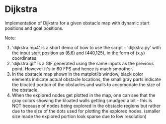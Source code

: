 # Dijkstra
Implementation of Dijkstra for a given obstacle map with dynamic start positions and goal positions.

Note:

1. 'dijkstra.mp4' is a short demo of how to use the script - 'dijkstra.py' with the input start position as (6,6) and (440,125), in the form of (x,y) coordinates
2. 'dijkstra.gif' is a GIF generated using the same inputs as the previous point. However it's in 60 FPS and hence is much smoother.
3. In the obstacle map shown in the matplotlib window, black color elements indicate actual obstacle locations, the small gray parts indicate the bloated portion of the obstacles and walls to accomodate the size of the obstacle.
4. When the explored nodes get plotted in the map, one can see that the gray colors showing the bloated walls getting smudged a bit - this is NOT because of nodes being explored in the obstacle regions but rather due to the size of the dots used for plotting the explored nodes. (smaller size made the explored portion look sparse due to low resolution)
